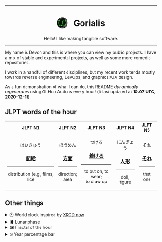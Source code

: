 ***

<h1 align="center">
<sub>
    <img src="readme/resources/avatar.png" height="36">
</sub>
&nbsp;
Gorialis
</h1>
<p align="center">
Hello! I like making tangible software.
</p>

***

My name is Devon and this is where you can view my public projects. I have a mix of stable and experimental projects, as well as some more comedic repositories.

I work in a handful of different disciplines, but my recent work tends mostly towards reverse engineering, DevOps, and graphical/UX design.

As a fun demonstration of what I can do, this README *dynamically regenerates* using GitHub Actions every hour! (it last updated at **10:07 UTC, 2020-12-11**)

<h2>JLPT words of the hour</h2>
<table>
    <tr>
        <th>JLPT N1</th>
        <th>JLPT N2</th>
        <th>JLPT N3</th>
        <th>JLPT N4</th>
        <th>JLPT N5</th>
    </tr>
    <tr>
        <td>
            <p align="center">はいきゅう</p>
            <h3 align="center"><b><a href="https://jisho.org/search/%E9%85%8D%E7%B5%A6">配給</a></b></h3>
            <hr>
            <p align="center">distribution (e.g.,<wbr> films,<wbr> rice</p>
        </td>
        <td>
            <p align="center">ほうめん</p>
            <h3 align="center"><b><a href="https://jisho.org/search/%E6%96%B9%E9%9D%A2">方面</a></b></h3>
            <hr>
            <p align="center">direction;<br> area</p>
        </td>
        <td>
            <p align="center">つける</p>
            <h3 align="center"><b><a href="https://jisho.org/search/%E7%9D%80%E3%81%91%E3%82%8B">着ける</a></b></h3>
            <hr>
            <p align="center">to put on,<wbr> to wear;<br> to draw up</p>
        </td>
        <td>
            <p align="center">にんぎょう</p>
            <h3 align="center"><b><a href="https://jisho.org/search/%E4%BA%BA%E5%BD%A2">人形</a></b></h3>
            <hr>
            <p align="center">doll,<wbr> figure</p>
        </td>
        <td>
            <p align="center">それ</p>
            <h3 align="center"><b><a href="https://jisho.org/search/%E3%81%9D%E3%82%8C">それ</a></b></h3>
            <hr>
            <p align="center">that one</p>
        </td>
    </tr>
</table>

<h2>Other things</h2>
<details>
<summary>🕙  World clock inspired by <a href="https://xkcd.com/now">XKCD now</a></summary>

> <img src="generated/now.png" width="512">

</details>
<details>
<summary>🌘 Lunar phase</summary>

The moon is approximately 91.01% through its phase (Waning Crescent).

</details>
<details>
<summary>&#x1f5bc; Fractal of the hour</summary>

> <img src="generated/fractal.png" width="512">

</details>
<details>
<summary>&#x23f2; Year percentage bar</summary>
<pre><code>2020 [██████████████████▁▁] 94.38%</code></pre>
</details>
